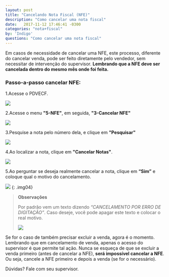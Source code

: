 ```yaml
---
layout: post
title: "Cancelando Nota Fiscal (NFE)"
description: "Como cancelar uma nota fiscal"
date:   2017-11-12 17:46:41 -0300
categories: "nota+fiscal"
by: 'Indigo'
questions: "Como cancelar uma nota fiscal"
---
```


Em casos de necessidade de cancelar uma NFE, este processo, diferente do cancelar venda, pode ser feito diretamente pelo vendedor, sem necessitar de intervenção do supervisor. **Lembrando que a NFE deve ser cancelada dentro do mesmo mês onde foi feita.**

### Passo-a-passo cancelar NFE:

1.Acesse o PDVECF.

  ![]({{site.baseurl}}/assets/img/notasfiscais/-03/01.png)

2.Acesse o menu **"5-NFE"**, em seguida, **"3-Cancelar NFE"**

  ![]({{site.baseurl}}/assets/img/notasfiscais/-03/02.png)

3.Pesquise a nota pelo número dela, e clique em **"Pesquisar"**

  ![]({{site.baseurl}}/assets/img/notasfiscais/-03/03.gif)

4.Ao localizar a nota, clique em **"Cancelar Notas"**.

  ![]({{site.baseurl}}/assets/img/notasfiscais/-03/04.gif)

5.Ao perguntar se deseja realmente cancelar a nota, clique em **“Sim”** e coloque qual o motivo do cancelamento.

  ![]({{site.baseurl}}/assets/img/notasfiscais/-03/05.png)
  {: .img04}
  >
  >**Observações**
  >
  >Por padrão vem um texto dizendo *“CANCELAMENTO POR ERRO DE DIGITAÇÃO”*. Caso deseje, você pode apagar este texto e colocar o real motivo.
  >
  >![]({{site.baseurl}}/assets/img/notasfiscais/-03/06.png)
  >

Se for o caso de também precisar excluir a venda, agora é o momento.
Lembrando que em cancelamento de venda, apenas o acesso do supervisor é que permite tal ação.
Nunca se esqueça de que se excluir a venda primeiro (antes de cancelar a NFE), **será impossível cancelar a NFE**.
Ou seja, cancele a NFE primeiro e depois a venda (se for o necessário).

Dúvidas? Fale com seu supervisor.
